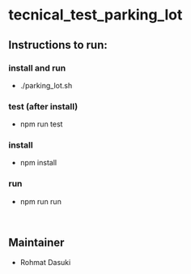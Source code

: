 # tecnical_test_parking_lot

## Instructions to run: 
### install and run
- ./parking_lot.sh

### test (after install)
- npm run test

### install
- npm install

### run
- npm run run
<br/>

## Maintainer

- Rohmat Dasuki
